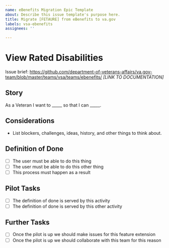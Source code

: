 ```yaml
---
name: eBenefits Migration Epic Template
about: Describe this issue template's purpose here.
title: Migrate [FETAURE] from eBenefits to va.gov
labels: vsa-ebenefits
assignees: ''

---
```


# View Rated Disabilities

Issue brief: https://github.com/department-of-veterans-affairs/va.gov-team/blob/master/teams/vsa/teams/ebenefits/ _[LINK TO DOCUMENTATION]_

## Story

As a Veteran I want to _____ so that I can _____.

## Considerations

- List blockers, challenges, ideas, history, and other things to think about.

## Definition of Done

- [ ] The user must be able to do this thing
- [ ] The user must be able to do this other thing
- [ ] This process must happen as a result

## Pilot Tasks

- [ ] The definition of done is served by this activity
- [ ] The definition of done is served by this other activity

## Further Tasks

- [ ] Once the pilot is up we should make issues for this feature extension
- [ ] Once the pilot is up we should collaborate with this team for this reason

